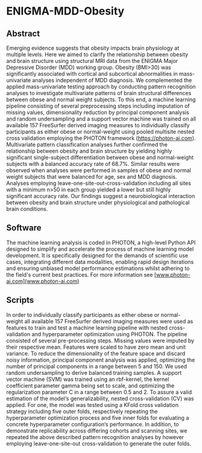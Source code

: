 # ENIGMA-MDD-Obesity

## Abstract
Emerging evidence suggests that obesity impacts brain physiology at multiple levels. Here we aimed to clarify the relationship between obesity and brain structure using structural MRI data from the ENIGMA Major Depressive Disorder (MDD) working group. Obesity (BMI>30) was significantly associated with cortical and subcortical abnormalities in mass-univariate analyses independent of MDD diagnosis. We complemented the applied mass-univariate testing approach by conducting pattern recognition analyses to investigate multivariate patterns of brain structural differences between obese and normal weight subjects. To this end, a machine learning pipeline consisting of several preprocessing steps including imputation of missing values, dimensionality reduction by principal component analysis and random undersampling and a support vector machine was trained on all available 157 FreeSurfer derived imaging measures to individually classify participants as either obese or normal-weight using pooled multisite nested cross validation employing the PHOTON framework  (https://photon-ai.com). Multivariate pattern classification analyses further confirmed the relationship between obesity and brain structure by yielding highly significant single-subject differentiation between obese  and normal-weight subjects with a balanced accuracy rate of 68.7%. Similar results were observed when analyses were performed in samples of obese and normal weight subjects that were balanced for age, sex and MDD diagnosis. Analyses employing leave-one-site-out-cross-validation including all sites with a minimum n>50 in each group yielded a lower but still highly significant accuracy rate. Our findings suggest a neurobiological interaction between obesity and brain structure under physiological and pathological brain conditions.

## Software
The machine learning analysis is coded in PHOTON, a high-level Python API designed to simplify and accelerate the process of machine learning model development. It is specifically designed for the demands of scientific use cases, integrating different data modalities, enabling rapid design iterations and ensuring unbiased model performance estimations whilst adhering to the field's current best practices. For more information see [www.photon-ai.com](www.photon-ai.com)

## Scripts
In order to individually classify participants as either obese or normal-weight all available 157 FreeSurfer derived imaging measures were used as features to train and test a machine learning pipeline with nested cross-validation and hyperparameter optimization using PHOTON. The pipeline consisted of several pre-processing steps. Missing values were imputed by their respective mean. Features were scaled to have zero mean and unit variance. To reduce the dimensionality of the feature space and discard noisy information, principal component analysis was applied, optimizing the number of principal components in a range between 5 and 150. We used random undersampling to derive balanced training samples. A support vector machine (SVM) was trained using an rbf-kernel, the kernel coefficient parameter gamma being set to scale, and optimizing the regularization parameter C in a range between 0.5 and 2. To assure a valid estimation of the model‘s generalizability, nested cross-validation (CV) was applied. For one, the model was tested using a KFold cross validation strategy including five outer folds, respectively repeating the hyperparameter optimization process and five inner folds for evaluating a concrete hyperparameter configuration‘s performance. In addition, to demonstrate replicability across differing cohorts and scanning sites, we repeated the above described pattern recognition analyses by however employing leave-one-site-out cross-validation to generate the outer folds.


